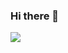 ### Hi there 👋

<a href="https://toypanda.tistory.com/" target="_blank"><img src="https://img.shields.io/badge/any%20text-you%20like-blue?logo=tistory"/></a>


<!--
**YoungjaeKang/YoungjaeKang** is a ✨ _special_ ✨ repository because its `README.md` (this file) appears on your GitHub profile.

Here are some ideas to get you started:

- 🔭 I’m currently working on ...
- 🌱 I’m currently learning ...
- 👯 I’m looking to collaborate on ...
- 🤔 I’m looking for help with ...
- 💬 Ask me about ...
- 📫 How to reach me: ...
- 😄 Pronouns: ...
- ⚡ Fun fact: ...
-->

